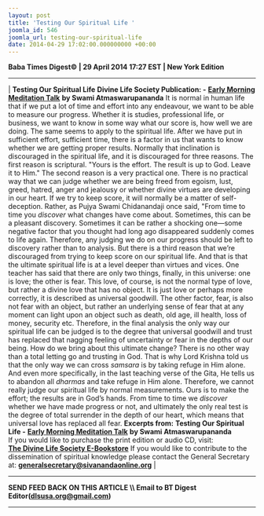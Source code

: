 ```yaml
---
layout: post
title: 'Testing Our Spiritual Life '
joomla_id: 546
joomla_url: testing-our-spiritual-life
date: 2014-04-29 17:02:00.000000000 +00:00
---
```

**Baba Times Digest© | 29 April 2014 17:27 EST | New York Edition**
* * *
|
**Testing Our Spiritual Life**
**Divine Life Society Publication: -** [**Early Morning Meditation Talk**](http://www.dlshq.org/messages/testing.htm) **by Swami Atmaswarupananda**
It is normal in human life that if we put a lot of time and effort into any endeavour, we want to be able to measure our progress. Whether it is studies, professional life, or business, we want to know in some way what our score is, how well we are doing. The same seems to apply to the spiritual life. After we have put in sufficient effort, sufficient time, there is a factor in us that wants to know whether we are getting proper results.
Normally that inclination is discouraged in the spiritual life, and it is discouraged for three reasons. The first reason is scriptural. "Yours is the effort. The result is up to God. Leave it to Him." The second reason is a very practical one. There is no practical way that we can judge whether we are being freed from egoism, lust, greed, hatred, anger and jealousy or whether divine virtues are developing in our heart. If we try to keep score, it will normally be a matter of self-deception. Rather, as Pujya Swami Chidanandaji once said, "From time to time you _discover_ what changes have come about. Sometimes, this can be a pleasant discovery. Sometimes it can be rather a shocking one—some negative factor that you thought had long ago disappeared suddenly comes to life again. Therefore, any judging we do on our progress should be left to discovery rather than to analysis.
But there is a third reason that we’re discouraged from trying to keep score on our spiritual life. And that is that the ultimate spiritual life is at a level deeper than virtues and vices. One teacher has said that there are only two things, finally, in this universe: one is love; the other is fear. This love, of course, is not the normal type of love, but rather a divine love that has no object. It is just love or perhaps more correctly, it is described as universal goodwill. The other factor, fear, is also not fear with an object, but rather an underlying sense of fear that at any moment can light upon an object such as death, old age, ill health, loss of money, security etc. Therefore, in the final analysis the only way our spiritual life can be judged is to the degree that universal goodwill and trust has replaced that nagging feeling of uncertainty or fear in the depths of our being.
How do we bring about this ultimate change? There is no other way than a total letting go and trusting in God. That is why Lord Krishna told us that the only way we can cross _samsara_ is by taking refuge in Him alone. And even more specifically, in the last teaching verse of the Gita, He tells us to abandon all _dharmas_ and take refuge in Him alone.
Therefore, we cannot really judge our spiritual life by normal measurements. Ours is to make the effort; the results are in God’s hands. From time to time we _discover_ whether we have made progress or not, and ultimately the only real test is the degree of total surrender in the depth of our heart, which means that universal love has replaced all fear.
**Excerpts from:**
**Testing Our Spiritual Life -** [**Early Morning Meditation Talk**](http://www.dlshq.org/messages/testing.htm) **by Swami Atmaswarupananda**  
If you would like to purchase the print edition or audio CD, visit:   
 [**The Divine Life Society E-Bookstore**](http://www.dlshq.org/cgi-bin/store/commerce.cgi?category=krishnananda&cart_id=1394930528.401)
If you would like to contribute to the dissemination of spiritual knowledge please contact the General Secretary at:
**[generalsecretary@sivanandaonline.org](mailto:generalsecretary@sivanandaonline.org)**
 |
* * *
**SEND FEED BACK ON THIS ARTICLE \\\ Email to BT Digest Editor[](mailto:dlsusa.org@gmail.com?subject=DLS%20Posts)(dlsusa.org@gmail.com)**
* * *
  
